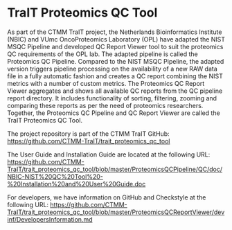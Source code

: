 TraIT Proteomics QC Tool
========================

As part of the CTMM TraIT project, the Netherlands Bioinformatics Institute (NBIC) and VUmc OncoProteomics Laboratory (OPL) have adapted the NIST MSQC Pipeline and developed QC Report Viewer tool to suit the proteomics QC requirements of the OPL lab. The adapted pipeline is called the Proteomics QC Pipeline. Compared to the NIST MSQC Pipeline, the adapted version triggers pipeline processing on the availability of a new RAW data file in a fully automatic fashion and creates a QC report combining the NIST metrics with a number of custom metrics. The Proteomics QC Report Viewer aggregates and shows all available QC reports from the QC pipeline report directory. It includes functionality of sorting, filtering, zooming and comparing these reports as per the need of proteomics researchers. Together, the Proteomics QC Pipeline and QC Report Viewer are called the TraIT Proteomics QC Tool.

The project repository is part of the CTMM TraIT GitHub:
https://github.com/CTMM-TraIT/trait_proteomics_qc_tool 


The User Guide and Installation Guide are located at the following URL:
https://github.com/CTMM-TraIT/trait_proteomics_qc_tool/blob/master/ProteomicsQCPipeline/QC/doc/NBIC-NIST%20QC%20Tool%20-%20Installation%20and%20User%20Guide.doc


For developers, we have information on GitHub and Checkstyle at the following URL:
https://github.com/CTMM-TraIT/trait_proteomics_qc_tool/blob/master/ProteomicsQCReportViewer/devinf/DevelopersInformation.md

